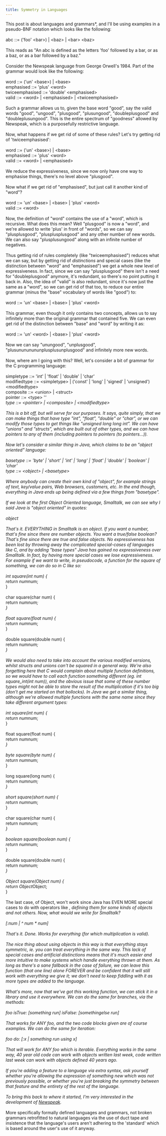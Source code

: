 ```yaml
---
title: Symmetry in Languages
---
```

This post is about languages and grammars*, and I'll be using examples in a pseudo-BNF notation which looks like the following:<br /><br />abc ::= ('foo' &lt;bar&gt;) | &lt;baz&gt; | &lt;bar&gt; &lt;baz&gt;<br /><br />This reads as "An abc is defined as the letters 'foo' followed by a bar, or as a baz, or as a bar followed by a baz."<br /><br />Consider the Newspeak language from George Orwell's 1984. Part of the grammar would look like the following:<br /><br />word ::= ('un' &lt;base&gt;) | &lt;base&gt;<br />emphasised ::= 'plus' &lt;word&gt;<br />twiceemphasised ::= 'double' &lt;emphasised&gt;<br />valid ::= &lt;word&gt; | &lt;emphasised&gt; | &lt;twiceemphasised&gt;<br /><br />Such a grammar allows us to, given the base word "good", say the valid words "good", "ungood", "plusgood", "plusungood", "doubleplusgood" and "doubleplusungood". This is the entire spectrum of "goodness" allowed by Newspeak, which is a purposefully restrictive language.<br /><br />Now, what happens if we get rid of some of these rules? Let's try getting rid of 'twiceemphasised':<br /><br />word ::= ('un' &lt;base&gt;) | &lt;base&gt;<br />emphasised ::= 'plus' &lt;word&gt;<br />valid ::= &lt;word&gt; | &lt;emphasised&gt;<br /><br />We reduce the expressiveness, since we now only have one way to emphasise things, there's no level above "plusgood".<br /><br />Now what if we get rid of "emphasised", but just call it another kind of "word"?<br /><br />word ::= 'un' &lt;base&gt; | &lt;base&gt; | 'plus' &lt;word&gt;<br />valid ::= &lt;word&gt;<br /><br />Now, the definition of "word" contains the use of a "word", which is recursive. What does this mean? Well "plusgood" is now a "word", and we're allowed to write 'plus' in front of "words", so we can say "plusplusgood", "plusplusplusgood" and any other number of new words. We can also say "plusplusungood" along with an infinite number of negatives.<br /><br />Thus getting rid of rules completely (like "twiceemphasised") reduces what we can say, but by getting rid of <span style="font-style: italic;">distinctions</span> and special cases (like the distinction between "word" and "emphasised") we get a whole new level of expressiveness. In fact, since we can say "plusplusgood" there isn't a need for "doubleplusgood" anymore, it's redundant, so there's no point putting it back in. Also, the idea of "valid" is also redundant, since it's now just the same as a "word", so we can get rid of that too, to reduce our entire grammar (minus the "base" vocabulary of words like "good") to:<br /><br />word ::= 'un' &lt;base&gt; | &lt;base&gt; | 'plus' &lt;word&gt;<br /><br />This grammar, even though it only contains two concepts, allows us to say infinitely more than the original grammar that contained five. We can even get rid of the distinction between "base" and "word" by writing it as:<br /><br />word ::= 'un' &lt;word&gt; | &lt;base&gt; | 'plus' &lt;word&gt;<br /><br />Now we can say "unungood", "unplusgood", "plusunununununplusplusunplusgood" and infinitely more new words.<br /><br />Now, where am I going with this? Well, let's consider a bit of grammar for the C programming language:<br /><br />simpletype ::= 'int' | 'float' | 'double' | 'char'<br />modifiedtype ::= &lt;simpletype&gt; | ('const' | 'long' | 'signed' | 'unsigned') &lt;modifiedtype&gt;<br />composite ::= &lt;union&gt; | &lt;struct&gt;<br />pointer ::= &lt;type&gt; '*'<br />type ::= &lt;pointer&gt; | &lt;composite&gt; | &lt;modifiedtype&gt;<br /><br />This is a bit off, but will serve for our purposes. It says, quite simply, that we can make things that have type "int", "float", "double" or "char", or we can modify those types to get things like "unsigned long long int". We can have "unions" and "structs", which are built out of other types, and we can have pointers to any of them (including pointers to pointers (to pointers...)).<br /><br />Now let's consider a similar thing in Java, which claims to be an "object oriented" language:<br /><br />basetype ::= 'byte' | 'short' | 'int' | 'long' | 'float' | 'double' | 'boolean' | 'char'<br />type ::= &lt;object&gt; | &lt;basetype&gt;<br /><br />Where anybody can create their own kind of "object", for example strings of text, key/value pairs, Web browsers, customers, etc. In the end though, everything in Java ends up being defined via a few things from "basetype".<br /><br />If we look at the first Object Oriented language, Smalltalk, we can see why I said Java is "object oriented" in quotes:<br /><br />object<br /><br />That's it. EVERYTHING in Smalltalk is an object. If you want a number, that's fine since there are number objects. You want a true/false boolean? That's fine since there are true and false objects. No expressiveness has been lost by throwing away the complicated special-cases of languages like C, and by adding "base types" Java has gained no expressiveness over Smalltalk. In fact, by having more special cases we lose expressiveness. For example if we want to write, in pseudocode, a function for the square of something, we can do so in C like so:<br /><br />int square(int num) {<br />return num*num;<br />}<br /><br />char square(char num) {<br />return num*num;<br />}<br /><br />float square(float num) {<br />return num*num;<br />}<br /><br />double square(double num) {<br />return num*num;<br />}<br /><br />We would also need to take into account the various modified versions, whilst structs and unions can't be squared in a general way. We're also forgetting here that C would complain about multiple function definitions, so we would have to call each function something different (eg. int square_int(int num)), and the obvious issue that some of these number types might not be able to store the result of the multiplication if it's too big (don't get me started on that bollocks). In Java we get a similar thing, although we're allowed multiple functions with the same name since they take different argument types:<br /><br />int square(int num) {<br />return num*num;<br />}<br /><br />float square(float num) {<br />return num*num;<br />}<br /><br />byte square(byte num) {<br />return num*num;<br />}<br /><br />long square(long num) {<br />return num*num;<br />}<br /><br />short square(short num) {<br />return num*num;<br />}<br /><br />char square(char num) {<br />return num*num;<br />}<br /><br />boolean square(boolean num) {<br />return num*num;<br />}<br /><br />double square(double num) {<br />return num*num;<br />}<br /><br />Object square(Object num) {<br />return Object*Object;<br />}<br /><br />The last case, of Object, won't work since Java has EVEN MORE special cases to do with operators like *, defining them for some kinds of objects and not others. Now, what would we write for Smalltalk?<br /><br />&#091;:num | ^ num * num]<br /><br />That's it. Done. Works for everything (for which multiplication is valid).<br /><br />The nice thing about using objects in this way is that everything stays symmetric, ie. you can treat everything in the same way. This lack of special cases and artificial distinctions means that it's much easier and more intuitive to make systems which handle everything thrown at them. As long as there's a sane fallback in the case of failure, we can leave this function (that one line) alone FOREVER and be confident that it will still work with everything we give it; we don't need to keep fiddling with it as more types are added to the language.<br /><br />What's more, now that we've got this working function, we can stick it in a library and use it everywhere. We can do the same for branches, via the methods:<br /><br />foo isTrue: &#091;something run] isFalse: &#091;somethingelse run]<br /><br />That works for ANY foo, and the two code blocks given are of course examples. We can do the same for iteration:<br /><br />foo do: &#091;:x | something run using x]<br /><br />That will work for ANY foo which is iterable. Everything works in the same way, 40 year old code can work with objects written last week, code written last week can work with objects defined 40 years ago.<br /><br />If you're adding a feature to a language via extra syntax, ask yourself whether you're allowing the expression of something new which was not previously possible, or whether you're just breaking the symmetry between that feature and the entirety of the rest of the language.<br /><br />To bring this back to where it started, I'm very interested in the development of <a href="http://newspeaklanguage.org/">Newspeak</a>.<br /><br />* More specifically formally defined languages and grammars, not broken grammars retrofitted to natural languages via the use of duct tape and insistence that the language's users aren't adhering to the 'standard' which is based around the user's use of it anyway.
